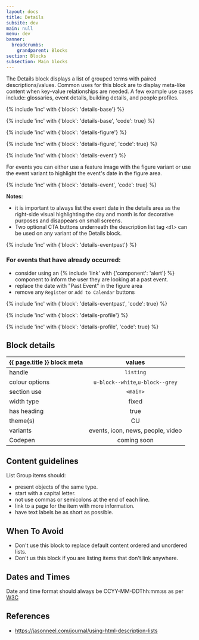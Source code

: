 ```yaml
---
layout: docs
title: Details
subsite: dev
main: null
menu: dev
banner:
  breadcrumbs:
    grandparent: Blocks
section: Blocks
subsection: Main blocks
---
```

The Details block displays a list of grouped terms with paired descriptions/values. Common uses for this block are to display meta-like content when key-value relationships are needed. A few example use cases include: glossaries, event details, building details, and people profiles.

{% include 'inc' with {'block': 'details-base'} %} 

{% include 'inc' with {'block': 'details-base', 'code': true} %}

{% include 'inc' with {'block': 'details-figure'} %}

{% include 'inc' with {'block': 'details-figure', 'code': true} %}

{% include 'inc' with {'block': 'details-event'} %}

For events you can either use a feature image with the figure variant or use the event variant to highlight the event's date in the figure area.

{% include 'inc' with {'block': 'details-event', 'code': true} %}

<b>Notes</b>:
 
- it is important to always list the event date in the details area as the right-side visual highlighting the day and month is for decorative purposes and disappears on small screens.
- Two optional CTA buttons underneath the description list tag `<dl>` can be used on any variant of the Details block.

{% include 'inc' with {'block': 'details-eventpast'} %}

### For events that have already occurred: 
 
 - consider using an {% include 'link' with {'component': 'alert'} %} component to inform the user they are looking at a past event. 
 - replace the date with "Past Event" in the figure area
 - remove any `Register` or `Add to Calendar` buttons

{% include 'inc' with {'block': 'details-eventpast', 'code': true} %}

{% include 'inc' with {'block': 'details-profile'} %}

{% include 'inc' with {'block': 'details-profile', 'code': true} %}

## Block details

| {{ page.title }}  block meta   |  values
| --------------| :-------------------------------------:
| handle              | `listing`    
| colour options      | `u-block--white`,`u-block--grey`
| section use         | `<main>`                  
| width type          | fixed                         
| has heading         | true
| theme(s)            | CU
| variants            | events, icon, news, people, video
| Codepen             | coming soon


## Content guidelines

List Group items should:

- present objects of the same type.
- start with a capital letter.
- not use commas or semicolons at the end of each line.
- link to a page for the item with more information.
- have text labels be as short as possible.

## When To Avoid

- Don't use this block to replace default content ordered and unordered lists.
- Don't us this block if you are listing items that don't link anywhere.

## Dates and Times
Date and time format should always be CCYY-MM-DDThh:mm:ss as per [W3C](https://www.w3.org/TR/NOTE-datetime)

## References

- https://jasonneel.com/journal/using-html-description-lists
